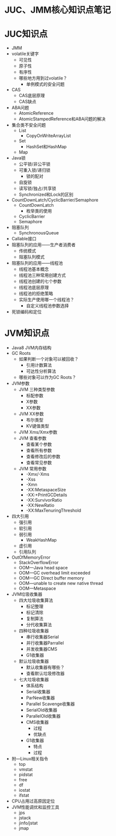 # JUC、JMM核心知识点笔记


# JUC知识点

- JMM
- volatile关键字
  - 可见性
  - 原子性
  - 有序性
  - 哪些地方用到过volatile？
    - 单例模式的安全问题
- CAS
  - CAS底层原理
  - CAS缺点
- ABA问题
  - AtomicReference
  - AtomicStampedReference和ABA问题的解决
- 集合类不安全问题
  - List
    - CopyOnWriteArrayList
  - Set
    - HashSet和HashMap
  - Map
- Java锁
  - 公平锁/非公平锁
  - 可重入锁/递归锁
    - 锁的配对
  - 自旋锁
  - 读写锁/独占/共享锁
  - Synchronized和Lock的区别
- CountDownLatch/CyclicBarrier/Semaphore
  - CountDownLatch
    - 枚举类的使用
  - CyclicBarrier
  - Semaphore
- 阻塞队列
  - SynchronousQueue
- Callable接口
- 阻塞队列的应用——生产者消费者
  - 传统模式
  - 阻塞队列模式
- 阻塞队列的应用——线程池
  - 线程池基本概念
  - 线程池三种常用创建方式
  - 线程池创建的七个参数
  - 线程池底层原理
  - 线程池的拒绝策略
  - 实际生产使用哪一个线程池？
    - 自定义线程池参数选择
- 死锁编码和定位

# JVM知识点

- Java8  JVM内存结构
- GC Roots
  - 如果判断一个对象可以被回收？
    - 引用计数算法
    - 可达性分析算法
  - 哪些对象可以作为GC Roots？
- JVM参数
  - JVM 三种类型参数
    - 标配参数
    - X参数
    - XX参数
  - JVM XX参数
    - 布尔类型
    - KV键值类型
  - JVM Xms/Xmx参数
  - JVM 查看参数
    - 查看某个参数
    - 查看所有参数
    - 查看修改后的参数
    - 查看常见参数
  - JVM 常用参数
    - -Xmx/-Xms
    - -Xss
    - -Xmn
    - -XX:MetaspaceSize
    - -XX:+PrintGCDetails
    - -XX:SurvivorRatio
    - -XX:NewRatio
    - -XX:MaxTenuringThreshold
- 四大引用
  - 强引用
  - 软引用
  - 弱引用
    - WeakHashMap
  - 虚引用
  - 引用队列
- OutOfMemoryError
  - StackOverflowError
  - OOM—Java head space
  - OOM—GC overhead limit exceeded
  - OOM—GC Direct buffer memory
  - OOM—unable to create new native thread
  - OOM—Metaspace
- JVM垃圾收集器
  - 四大垃圾收集算法
    - 标记整理
    - 标记清除
    - 复制算法
    - 分代收集算法
  - 四种垃圾收集器
    - 串行收集器Serial
    - 并行收集器Parrallel
    - 并发收集器CMS
    - G1收集器
  - 默认垃圾收集器
    - 默认收集器有哪些？
    - 查看默认垃圾修改器
  - 七大垃圾收集器
    - 体系结构
    - Serial收集器
    - ParNew收集器
    - Parallel Scavenge收集器
    - SerialOld收集器
    - ParallelOld收集器
    - CMS收集器
      - 过程
      - 优缺点
    - G1收集器
      - 特点
      - 过程
- 附—Linux相关指令
  - top
  - vmstat
  - pidstat
  - free
  - df
  - iostat
  - ifstat
- CPU占用过高原因定位
- JVM性能调优和监控工具
  - jps
  - jstack
  - jinfo/jstat
  - jmap
